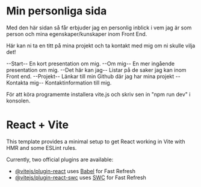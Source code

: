 # Min personliga sida

Med den här sidan så får erbjuder jag en personlig inblick i vem jag är som person och mina egenskaper/kunskaper inom Front End.

Här kan ni ta en titt på mina projekt och ta kontakt med mig om ni skulle vilja det!

--Start--
En kort presentation om mig.
--Om mig--
En mer ingående presentation om mig.
--Det här kan jag--
Listar på de saker jag kan inom Front end.
--Projekt--
Länkar till min Github där jag har mina projekt
--Kontakta mig--
Kontaktinformation till mig.

För att köra programemte installera vite.js och skriv sen in "npm run dev" i konsolen.

# React + Vite

This template provides a minimal setup to get React working in Vite with HMR and some ESLint rules.

Currently, two official plugins are available:

- [@vitejs/plugin-react](https://github.com/vitejs/vite-plugin-react/blob/main/packages/plugin-react/README.md) uses [Babel](https://babeljs.io/) for Fast Refresh
- [@vitejs/plugin-react-swc](https://github.com/vitejs/vite-plugin-react-swc) uses [SWC](https://swc.rs/) for Fast Refresh
